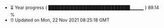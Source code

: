 - ⏳ Year progress { ██████████████████████████▁▁▁▁ } 89.14 %
- ⏰ Updated on Mon, 22 Nov 2021 08:25:18 GMT

